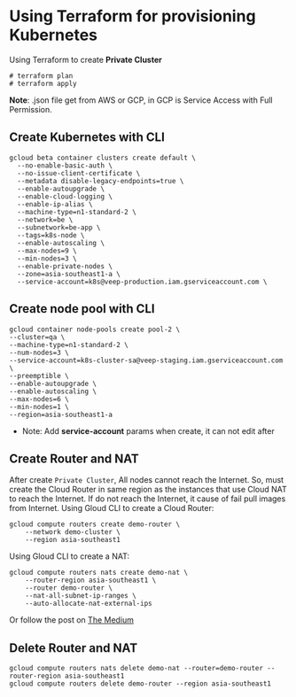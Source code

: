 # Using Terraform for provisioning Kubernetes

Using Terraform to create **Private Cluster**
```
# terraform plan
# terraform apply
```
**Note**: .json file get from AWS or GCP, in GCP is Service Access with Full Permission.

## Create Kubernetes with CLI
```
gcloud beta container clusters create default \
  --no-enable-basic-auth \
  --no-issue-client-certificate \
  --metadata disable-legacy-endpoints=true \
  --enable-autoupgrade \
  --enable-cloud-logging \
  --enable-ip-alias \
  --machine-type=n1-standard-2 \
  --network=be \
  --subnetwork=be-app \
  --tags=k8s-node \
  --enable-autoscaling \
  --max-nodes=9 \
  --min-nodes=3 \
  --enable-private-nodes \
  --zone=asia-southeast1-a \
  --service-account=k8s@veep-production.iam.gserviceaccount.com \
```


## Create node pool with CLI
```
gcloud container node-pools create pool-2 \
--cluster=qa \
--machine-type=n1-standard-2 \
--num-nodes=3 \
--service-account=k8s-cluster-sa@veep-staging.iam.gserviceaccount.com \
--preemptible \
--enable-autoupgrade \
--enable-autoscaling \
--max-nodes=6 \
--min-nodes=1 \
--region=asia-southeast1-a
```
* Note: Add **service-account** params when create, it can not edit after


## Create Router and NAT
After create `Private Cluster`, All nodes cannot reach the Internet. So, must create the Cloud Router in same region as the instances that use Cloud NAT to reach the Internet. If do not reach the Internet, it cause of fail pull images from Internet.
Using Gloud CLI to create a Cloud Router:
```
gcloud compute routers create demo-router \
    --network demo-cluster \
    --region asia-southeast1
```
Using Gloud CLI to create a NAT:
```
gcloud compute routers nats create demo-nat \
    --router-region asia-southeast1 \
    --router demo-router \
    --nat-all-subnet-ip-ranges \
    --auto-allocate-nat-external-ips
```
Or follow the post on [The Medium](https://medium.com/google-cloud/using-cloud-nat-with-gke-cluster-c82364546d9e)

## Delete Router and NAT
```
gcloud compute routers nats delete demo-nat --router=demo-router --router-region asia-southeast1
gcloud compute routers delete demo-router --region asia-southeast1
```
